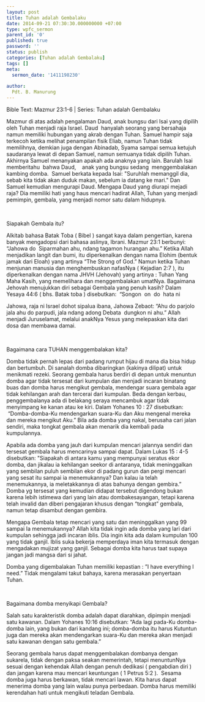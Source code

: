 ```yaml
---
layout: post
title: Tuhan adalah Gembalaku
date: 2014-09-21 07:30:30.000000000 +07:00
type: wpfc_sermon
parent_id: '0'
published: true
password: ''
status: publish
categories: [Tuhan adalah Gembalaku]
tags: []
meta:
  sermon_date: '1411198230'
  
author:
  Pdt. B. Manurung
---
```

<p>Bible Text: Mazmur 23:1-6 | Series: Tuhan adalah Gembalaku</p>
<p>Mazmur di atas adalah pengalaman Daud, anak bungsu dari Isai yang dipilih oleh Tuhan menjadi raja Israel. Daud  hanyalah seorang yang bersahaja namun memiliki hubungan yang akrab dengan Tuhan. Samuel hampir saja terkecoh ketika melihat penampilan fisik Eliab, namun Tuhan tidak memilihnya, demkian juga dengan Abinadab, Syama sampai semua ketujuh saudaranya lewat di depan Samuel, namun semuanya tidak dipilih Tuhan. Akhirnya Samuel menanyakan apakah ada anaknya yang lain. Barulah Isai  memberitahu  bahwa Daud,    anak yang bungsu sedang  menggembalakan kambing domba.  Samuel berkata kepada Isai: "Suruhlah memanggil dia, sebab kita tidak akan duduk makan, sebelum ia datang ke mari." Dan Samuel kemudian mengurapi Daud. Mengapa Daud yang diurapi mejadi raja? Dia memiliki hati yang haus mencari hadirat Allah, Tuhan yang menjadi pemimpin, gembala, yang menjadi nomor satu dalam hidupnya.</p>
<p> </p>
<p>Siapakah Gembala itu?</p>
<p>Alkitab bahasa Batak Toba ( Bibel ) sangat kaya dalam pengertian, karena banyak mengadopsi dari bahasa aslinya, Ibrani. Mazmur 23:1 berbunyi: “Jahowa do  Siparmahan ahu, ndang tagamon hurangan ahu.” Ketika Allah menjadikan langit dan bumi, itu diperkenalkan dengan nama Elohim (bentuk jamak dari Eloah) yang artinya “The Strong of God.” Namun ketika Tuhan menjunan manusia dan menghembuskan nafasNya ( Kejadian 2:7 ), itu diperkenalkan dengan nama JHVH (Jehovah) yang artinya : Tuhan Yang Maha Kasih, yang memelihara dan menggembalakan umatNya. Bagaimana Jehovah menujukkan diri sebagai Gembala yang penuh kasih? Dalam Yesaya 44:6 ( bhs. Batak toba ) disebutkan:  “Songon  on  do  hata ni</p>
<p>Jahowa, raja ni Israel dohot sipalua ibana, Jahowa Zebaot: “Ahu do parjolo jala ahu do parpudi, jala ndang adong Debata  dungkon ni ahu.” Allah menjadi Juruselamat, melalui anakNya Yesus yang melepaskan kita dari dosa dan membawa damai.</p>
<p>&nbsp;</p>
<p>Bagaimana cara TUHAN menggembalakan kita? </p>
<p>Domba tidak pernah lepas dari padang rumput hijau di mana dia bisa hidup dan bertumbuh. Di sanalah domba dibaringkan (kakinya dilipat) untuk menikmati rezeki. Seorang gembala harus berdiri di depan untuk menuntun domba agar tidak tersesat dari kumpulan dan menjadi incaran binatang buas dan domba harus mengikut gembala, mendengar suara gembala agar tidak kehilangan arah dan tercerai dari kumpulan. Beda dengan kerbau, penggembalanya ada di belakang seraya mencambuk agar tidak menyimpang ke kanan atau ke kiri. Dalam Yohanes 10 : 27 disebutkan:  “Domba-domba-Ku mendengarkan suara-Ku dan Aku mengenal mereka dan mereka mengikut Aku.” Bila ada domba yang nakal, berusaha cari jalan sendiri, maka tongkat gembala akan menarik dia kembali pada kumpulannya.</p>
<p>Apabila ada domba yang jauh dari kumpulan mencari jalannya sendiri dan tersesat gembala harus mencarinya sampai dapat. Dalam Lukas 15 : 4-5 disebutkan: "Siapakah di antara kamu yang mempunyai seratus ekor domba, dan jikalau ia kehilangan seekor di antaranya, tidak meninggalkan yang sembilan puluh sembilan ekor di padang gurun dan pergi mencari yang sesat itu sampai ia menemukannya? Dan kalau ia telah menemukannya, ia meletakkannya di atas bahunya dengan gembira.” Domba yg tersesat yang kemudian didapat tersebut digendong bukan karena lebih istimewa dari yang lain atau dombakesayangan, tetapi karena telah invalid dan diberi pengajaran khusus dengan “tongkat” gembala, namun tetap disambut dengan gembira.</p>
<p>Mengapa Gembala tetap mencari yang satu dan meninggalkan yang 99 sampai Ia menemukannya? Allah kita tidak ingin ada domba yang lari dari kumpulan sehingga jadi incaran iblis. Dia ingin kita ada dalam kumpulan 100 yang tidak ganjil. Iblis suka bekerja memperdaya iman kita termasuk dengan mengadakan mujizat yang ganjil. Sebagai domba kita harus taat supaya jangan jadi mangsa dari si jahat.</p>
<p>Domba yang digembalakan Tuhan memiliki kepastian : ”I have everything I need.” Tidak mengalami takut bahaya, karena merasakan penyertaan Tuhan.</p>
<p>&nbsp;</p>
<p>Bagaimana domba menyikapi Gembala? </p>
<p>Salah satu karakteristik domba adalah dapat diarahkan, dipimpin menjadi satu kawanan. Dalam Yohanes 10:16 disebutkan: “Ada lagi pada-Ku domba-domba lain, yang bukan dari kandang ini; domba-domba itu harus Kutuntun juga dan mereka akan mendengarkan suara-Ku dan mereka akan menjadi satu kawanan dengan satu gembala.”</p>
<p>Seorang gembala harus dapat menggembalakan dombanya dengan sukarela, tidak dengan paksa seakan memerintah, tetapi menuntunNya sesuai dengan kehendak Allah dengan penuh dedikasi ( pengabdian diri ) dan jangan karena mau mencari keuntungan ( 1 Petrus 5:2 ).  Sesama domba juga harus berkawan, tidak mencari lawan. Kita harus dapat menerima domba yang lain walau punya perbedaan. Domba harus memiliki kerendahan hati untuk mengikuti teladan Gembala.</p>
<p>&nbsp;</p>
